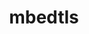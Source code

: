---
title: "mbedtls"
layout: cache
categories: [package, v0.20.2]
meta: {"versions": ["2.28.2"], "compilers": ["gcc@=11.1.0", "gcc@=7.3.1", "gcc@=7.5.0", "oneapi@=2023.0.0"], "oss": ["amzn2", "ubuntu18.04", "ubuntu20.04"], "platforms": ["linux"], "targets": ["aarch64", "neoverse_n1", "ppc64le", "x86_64", "x86_64_v3"], "stacks": ["aws-isc", "aws-isc-aarch64", "data-vis-sdk", "e4s", "e4s-oneapi", "e4s-power", "radiuss", "root"], "num_specs": 7, "num_specs_by_stack": {"root": 7, "aws-isc-aarch64": 2, "aws-isc": 1, "radiuss": 1, "e4s-power": 1, "e4s": 1, "data-vis-sdk": 1, "e4s-oneapi": 1}}
spec_details: [{"hash": "bketifbqwgfovq5fz7fijdbqnnjqev52", "compiler": "gcc@=7.3.1", "versions": ["2.28.2"], "os": "amzn2", "platform": "linux", "target": "aarch64", "variants": ["build_system=makefile", "build_type=Release", "libs=static", "+pic"], "stacks": ["root", "aws-isc-aarch64"], "size": "-", "tarball": "https://binaries.spack.io/v0.20.2/build_cache/linux-amzn2-aarch64/gcc-7.3.1/mbedtls-2.28.2/linux-amzn2-aarch64-gcc-7.3.1-mbedtls-2.28.2-bketifbqwgfovq5fz7fijdbqnnjqev52.spack"}, {"hash": "dtmodz2tz7ew2gaz5lyevqaexhocjflf", "compiler": "gcc@=7.3.1", "versions": ["2.28.2"], "os": "amzn2", "platform": "linux", "target": "neoverse_n1", "variants": ["build_system=makefile", "build_type=Release", "libs=static", "+pic"], "stacks": ["root", "aws-isc-aarch64"], "size": "-", "tarball": "https://binaries.spack.io/v0.20.2/build_cache/linux-amzn2-neoverse_n1/gcc-7.3.1/mbedtls-2.28.2/linux-amzn2-neoverse_n1-gcc-7.3.1-mbedtls-2.28.2-dtmodz2tz7ew2gaz5lyevqaexhocjflf.spack"}, {"hash": "rhwlyixy4aug7hfxpb46ud2iud6xjyoi", "compiler": "gcc@=7.3.1", "versions": ["2.28.2"], "os": "amzn2", "platform": "linux", "target": "x86_64_v3", "variants": ["build_system=makefile", "build_type=Release", "libs=static", "+pic"], "stacks": ["aws-isc", "root"], "size": "-", "tarball": "https://binaries.spack.io/v0.20.2/build_cache/linux-amzn2-x86_64_v3/gcc-7.3.1/mbedtls-2.28.2/linux-amzn2-x86_64_v3-gcc-7.3.1-mbedtls-2.28.2-rhwlyixy4aug7hfxpb46ud2iud6xjyoi.spack"}, {"hash": "iwmsbpdztgdraen6frms5ljbsicqbhhx", "compiler": "gcc@=7.5.0", "versions": ["2.28.2"], "os": "ubuntu18.04", "platform": "linux", "target": "x86_64_v3", "variants": ["build_system=makefile", "build_type=Release", "libs=static", "+pic"], "stacks": ["root", "radiuss"], "size": "-", "tarball": "https://binaries.spack.io/v0.20.2/build_cache/linux-ubuntu18.04-x86_64_v3/gcc-7.5.0/mbedtls-2.28.2/linux-ubuntu18.04-x86_64_v3-gcc-7.5.0-mbedtls-2.28.2-iwmsbpdztgdraen6frms5ljbsicqbhhx.spack"}, {"hash": "cjlpezop4ropbiaztdljh2twd5umpxnp", "compiler": "gcc@=11.1.0", "versions": ["2.28.2"], "os": "ubuntu20.04", "platform": "linux", "target": "ppc64le", "variants": ["build_system=makefile", "build_type=Release", "libs=static", "+pic"], "stacks": ["e4s-power", "root"], "size": "-", "tarball": "https://binaries.spack.io/v0.20.2/build_cache/linux-ubuntu20.04-ppc64le/gcc-11.1.0/mbedtls-2.28.2/linux-ubuntu20.04-ppc64le-gcc-11.1.0-mbedtls-2.28.2-cjlpezop4ropbiaztdljh2twd5umpxnp.spack"}, {"hash": "ff6tetyz7wzvd4cnawdx7whn7agzahw4", "compiler": "gcc@=11.1.0", "versions": ["2.28.2"], "os": "ubuntu20.04", "platform": "linux", "target": "x86_64_v3", "variants": ["build_system=makefile", "build_type=Release", "libs=static", "+pic"], "stacks": ["root", "e4s", "data-vis-sdk"], "size": "-", "tarball": "https://binaries.spack.io/v0.20.2/build_cache/linux-ubuntu20.04-x86_64_v3/gcc-11.1.0/mbedtls-2.28.2/linux-ubuntu20.04-x86_64_v3-gcc-11.1.0-mbedtls-2.28.2-ff6tetyz7wzvd4cnawdx7whn7agzahw4.spack"}, {"hash": "lrblyynxhojzeyjxdryknf36igiicmem", "compiler": "oneapi@=2023.0.0", "versions": ["2.28.2"], "os": "ubuntu20.04", "platform": "linux", "target": "x86_64", "variants": ["build_system=makefile", "build_type=Release", "libs=static", "+pic"], "stacks": ["e4s-oneapi", "root"], "size": "-", "tarball": "https://binaries.spack.io/v0.20.2/build_cache/linux-ubuntu20.04-x86_64/oneapi-2023.0.0/mbedtls-2.28.2/linux-ubuntu20.04-x86_64-oneapi-2023.0.0-mbedtls-2.28.2-lrblyynxhojzeyjxdryknf36igiicmem.spack"}]
---